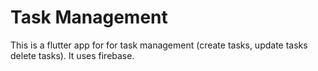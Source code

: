 # Task Management

This is a flutter app for for task management (create tasks, update tasks delete tasks).
It uses firebase.
